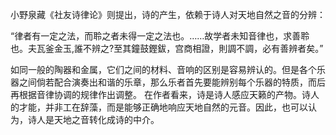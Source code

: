 小野泉藏《社友诗律论》则提出，诗的产生，依赖于诗人对天地自然之音的分辨：

“律者有一定之法，而聆之者未得一定之法也。……故学者未知音律也，求善聆也。夫瓦釜金玉,誰不辨之?至其鐘鼓鏗鈸，宫商相證，則調不調，必有善辨者矣。”

如同一般的陶器和金属，它们之间的材料、音响的区别是容易辨认的。但是各个乐器之间倘若配合演奏出和谐的乐章，那么乐者首先要能辨别每个乐器的特质，而后再根据音律协调的规律作出调整。
在作者看来，诗是诗人感应天籁的产物。诗人的才能，并非工在辞藻，而是能够正确地响应天地自然的元音。因此，也可以认为，诗人是天地之音转化成诗的中介。